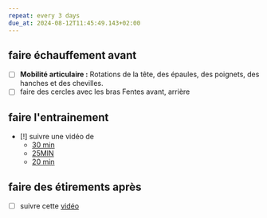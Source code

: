 ```yaml
---
repeat: every 3 days
due_at: 2024-08-12T11:45:49.143+02:00
---
```

## faire échauffement avant
- [ ] **Mobilité articulaire :** Rotations de la tête, des épaules, des poignets, des hanches et des chevilles. 
- [ ] faire des cercles avec les bras Fentes avant, arrière
## faire l'entrainement
- [!] suivre une vidéo de
	-  [30 min](https://youtu.be/U3HueZj9wU0?si=diQntBmnXHOrT--c)
	- [25MIN](https://youtu.be/Zpv4-o9Hcw0?si=k6nLLNf_YtJBMJfI)
	- [20 min](https://youtu.be/H5TD8_PKL1c?si=PdY7UXCecZrtVaeV)
## faire des étirements après
- [ ] suivre cette [vidéo](https://youtu.be/aLK6TXT0SR8?si=LEp6VNvRZQcQxhb-)